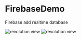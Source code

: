 # FirebaseDemo
Firebase add realtime database

<img alt="revolution view" src="/art/firebase_phone.png" />

<img alt="revolution view" src="/art/firebase_database.jpg" />
